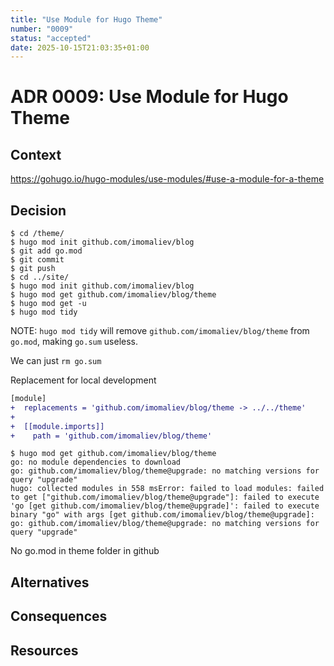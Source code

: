 ```yaml
---
title: "Use Module for Hugo Theme"
number: "0009"
status: "accepted"
date: 2025-10-15T21:03:35+01:00
---
```


# ADR 0009: Use Module for Hugo Theme

<!-- These documents have names that are short noun phrases. -->

## Context

https://gohugo.io/hugo-modules/use-modules/#use-a-module-for-a-theme

<!-- This section describes the forces at play, including technological, political, social, and project local. These forces are probably in tension, and should be called out as such. The language in this section is value-neutral. It is simply describing facts. -->

## Decision

<!-- This section describes our response to these forces. It is stated in full sentences, with active voice. "We **MUST** …" -->

```console
$ cd /theme/
$ hugo mod init github.com/imomaliev/blog
$ git add go.mod
$ git commit 
$ git push
$ cd ../site/
$ hugo mod init github.com/imomaliev/blog
$ hugo mod get github.com/imomaliev/blog/theme
$ hugo mod get -u
$ hugo mod tidy
```
NOTE: `hugo mod tidy` will remove `github.com/imomaliev/blog/theme` from `go.mod`, making `go.sum` useless.

We can just `rm go.sum`


Replacement for local development

```diff
[module]
+  replacements = 'github.com/imomaliev/blog/theme -> ../../theme'
+
+  [[module.imports]]
+    path = 'github.com/imomaliev/blog/theme'
```

```console
$ hugo mod get github.com/imomaliev/blog/theme
go: no module dependencies to download
go: github.com/imomaliev/blog/theme@upgrade: no matching versions for query "upgrade"
hugo: collected modules in 558 msError: failed to load modules: failed to get ["github.com/imomaliev/blog/theme@upgrade"]: failed to execute 'go [get github.com/imomaliev/blog/theme@upgrade]': failed to execute binary "go" with args [get github.com/imomaliev/blog/theme@upgrade]: go: github.com/imomaliev/blog/theme@upgrade: no matching versions for query "upgrade"

```
No go.mod in theme folder in github


## Alternatives

<!-- This section describes **considered** alternatives to the _decision_. Each _alternative_ **MUST** have a **Verdict** specifying the reason it was not choosen. -->

## Consequences

<!-- This section describes the resulting context, after applying the _decision_. All consequences should be listed here, not just the "positive" ones. A particular decision may have positive, negative, and neutral consequences, but all of them affect the team and project in the future. -->

## Resources

<!-- This section lists references, sources, or further reading recommendations that were used to form the _decision_ or provide an additional context. -->
